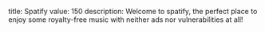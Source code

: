 title: Spatify
value: 150
description: Welcome to spatify, the perfect place to enjoy some royalty-free music with neither ads nor vulnerabilities at all!
